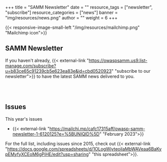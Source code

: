 +++
title = "SAMM Newsletter"
date = ""
resource_tags = ["newsletter", "subscribe"]
resource_categories = ["news"]
banner = "img/resources/news.png"
author = ""
weight = 6
+++

{{< responsive-image-small-left  "/img/resources/mailchimp.png" "Mailchimp icon">}}

## SAMM Newsletter

If you haven't already, {{< external-link "https://owaspsamm.us9.list-manage.com/subscribe?u=b83ce65c91239cb5e623ea83e&id=cbd0520923" "subscribe to our newsletter">}} to have the latest SAMM news delivered to you.

<br/><br/>

## Issues

This year's issues
* {{< external-link "https://mailchi.mp/cafc17315aff/owasp-samm-newsletter-1-6120125?e=%5BUNIQID%5D" "February 2023">}}


For the full list, including issues since 2015, check out {{< external-link "https://docs.google.com/spreadsheets/d/1OLogWjvteoilaMbWAVeaa6BaKypEMyfyXCEoM6gPiHE/edit?usp=sharing" "this spreadsheet">}}.